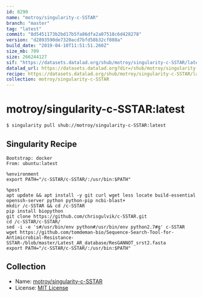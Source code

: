 ```yaml
---
id: 8290
name: "motroy/singularity-c-SSTAR"
branch: "master"
tag: "latest"
commit: "8d5451173b2bd17b5fa86dfa2a07518c6d428278"
version: "d2893590de7320acd7bfd58b32cf808a"
build_date: "2019-04-10T11:51:51.260Z"
size_mb: 709
size: 266244127
sif: "https://datasets.datalad.org/shub/motroy/singularity-c-SSTAR/latest/2019-04-10-8d545117-d2893590/d2893590de7320acd7bfd58b32cf808a.simg"
datalad_url: https://datasets.datalad.org?dir=/shub/motroy/singularity-c-SSTAR/latest/2019-04-10-8d545117-d2893590/
recipe: https://datasets.datalad.org/shub/motroy/singularity-c-SSTAR/latest/2019-04-10-8d545117-d2893590/Singularity
collection: motroy/singularity-c-SSTAR
---
```


# motroy/singularity-c-SSTAR:latest

```bash
$ singularity pull shub://motroy/singularity-c-SSTAR:latest
```

## Singularity Recipe

```singularity
Bootstrap: docker
From: ubuntu:latest

%environment
export PATH="/c-SSTAR/c-SSTAR/:/usr/bin:$PATH"

%post
apt update && apt install -y git curl wget less locate build-essential openssh-server python python-pip ncbi-blast+
mkdir /c-SSTAR && cd /c-SSTAR
pip install biopython
git clone https://github.com/chrisgulvik/c-SSTAR.git
cd /c-SSTAR/c-SSTAR/
sed -i -e 's#/usr/bin/env python#/usr/bin/env python2.7#g' c-SSTAR
wget https://github.com/tomdeman-bio/Sequence-Search-Tool-for-Antimicrobial-Resistance-SSTAR-/blob/master/Latest_AR_database/ResGANNOT_srst2.fasta
export PATH="/c-SSTAR/c-SSTAR/:/usr/bin:$PATH"
```

## Collection

 - Name: [motroy/singularity-c-SSTAR](https://github.com/motroy/singularity-c-SSTAR)
 - License: [MIT License](https://api.github.com/licenses/mit)

